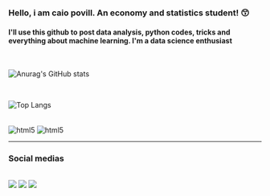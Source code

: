 ### Hello, i am caio povill. An economy and statistics student! 😙

#### I'll use this github to post data analysis, python codes, tricks and everything about machine learning.  I'm a data science enthusiast

<br>

![Anurag's GitHub stats](https://github-readme-stats.vercel.app/api?username=caiopovill&show_icons=true&theme=radical)

<br>

![Top Langs](https://github-readme-stats.vercel.app/api/top-langs/?username=caiopovill&layout=compact)

<div style="display: inline_block"><br/>
    <img align="center" alt="html5" src="https://img.shields.io/badge/Python-3776AB?style=for-the-badge&logo=python&logoColor=white" />
    <img align="center" alt="html5" src="https://img.shields.io/badge/MySQL-005C84?style=for-the-badge&logo=mysql&logoColor=white" />
</div>

<hr>

 ### Social medias
<br>
<div>
	<a href="https://medium.com/@caiopovill1" target="_blank"><img src="https://img.shields.io/badge/Medium-12100E?style=for-the-badge&logo=medium&logoColor=white" target="_blank"></a>
    <a href="https://www.linkedin.com/in/caiopovill/" target="_blank"><img src="https://img.shields.io/badge/LinkedIn-0077B5?style=for-the-badge&logo=linkedin&logoColor=white" target="_blank"></a>
    <a href="https://www.instagram.com/caiopovill/" target="_blank"><img src="https://img.shields.io/badge/Instagram-E4405F?style=for-the-badge&logo=instagram&logoColor=white" target="_blank"></a>

</div>
